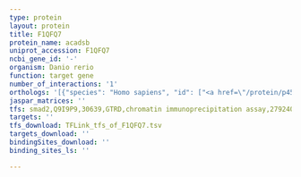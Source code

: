 ```yaml
---
type: protein
layout: protein
title: F1QFQ7
protein_name: acadsb
uniprot_accession: F1QFQ7
ncbi_gene_id: '-'
organism: Danio rerio
function: target gene
number_of_interactions: '1'
orthologs: '[{"species": "Homo sapiens", "id": ["<a href=\"/protein/p45954\">P45954</a>"]}, {"species": "Mus musculus", "id": ["<a href=\"/protein/q9dbl1\">Q9DBL1</a>"]}, {"species": "Rattus norvegicus", "id": ["<a href=\"/protein/a0a0a0my00\">A0A0A0MY00</a>"]}, {"species": "Drosophila melanogaster", "id": ["<a href=\"/protein/q9vvu1\">Q9VVU1</a>"]}, {"species": "Caenorhabditis elegans", "id": ["<a href=\"/protein/o44549\">O44549</a>", "<a href=\"/protein/h2kzg6\">H2KZG6</a>", "A0A0K3AQR2"]}]'
jaspar_matrices: ''
tfs: smad2,Q9I9P9,30639,GTRD,chromatin immunoprecipitation assay,27924024%5Buid%5D,No
targets: ''
tfs_download: TFLink_tfs_of_F1QFQ7.tsv
targets_download: ''
bindingSites_download: ''
binding_sites_ls: ''

---
```

